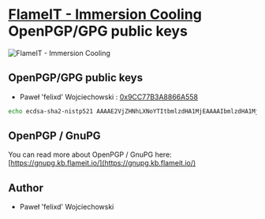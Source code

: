 # [FlameIT - Immersion Cooling](https://flameit.io) OpenPGP/GPG public keys

![FlameIT - Immersion Cooling](https://statics.flameit.io/img/flameit-www-banner-960x200.png "FlameIT - Immersion Cooling")

## OpenPGP/GPG public keys

* Paweł 'felixd' Wojciechowski : [0x9CC77B3A8866A558](keys/0x9CC77B3A8866A558.gpg.public.asc)

```bash
echo ecdsa-sha2-nistp521 AAAAE2VjZHNhLXNoYTItbmlzdHA1MjEAAAAIbmlzdHA1MjEAAACFBAEHbtCr6gO2fvELCP3tN7opQ4YUpEKsU/MxqJMJIz+VVlJQ6uiq1Lm2HDgU45SM1AhKASMmWnKm4tPCcTwzvPd4MwAuReslHE/ahtNNBnbjGu90nLe7SVn1aytaeKC2rYo8XH5/xa1hOpzBG7Zj6Qp/ihjuWkVIPwS/rZBUvdjtlk9oFQ== GPG-felixd >> ~/.ssh/authorized_keys
```

## OpenPGP / GnuPG

You can read more about OpenPGP / GnuPG here: [https://gnupg.kb.flameit.io/](https://gnupg.kb.flameit.io/)

## Author

* Paweł 'felixd' Wojciechowski
